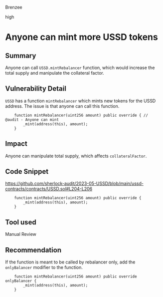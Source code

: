 Brenzee

high

# Anyone can mint more USSD tokens

## Summary
Anyone can call `USSD.mintRebalancer` function, which would increase the total supply and manipulate the collateral factor.

## Vulnerability Detail
`USSD` has a function `mintRebalancer` which mints new tokens for the USSD address. The issue is that anyone can call this function.
```solidity
    function mintRebalancer(uint256 amount) public override { // @audit - Anyone can mint
        _mint(address(this), amount);
    }
```

## Impact
Anyone can manipulate total supply, which affects `collateralFactor`.

## Code Snippet
https://github.com/sherlock-audit/2023-05-USSD/blob/main/ussd-contracts/contracts/USSD.sol#L204-L206
```solidity
    function mintRebalancer(uint256 amount) public override { 
        _mint(address(this), amount);
    }
```

## Tool used
Manual Review

## Recommendation
If the function is meant to be called by rebalancer only, add the `onlyBalancer` modifier to the function.
```solidity
    function mintRebalancer(uint256 amount) public override onlyBalancer {
        _mint(address(this), amount);
    }
```
